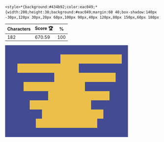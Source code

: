 `<style>*{background:#434b92;color:eac049;*{width:200;height:30;background:#eac049;margin:60 40;box-shadow:140px -30px,120px 30px,20px 60px,100px 90px,40px 120px,80px 150px,60px 180px`

| Characters | Score 🏆 | %   |
| ---------- | -------- | --- |
| 182        | 670.59   | 100 |

![](/2024/oct2024/06/20241006.png)
